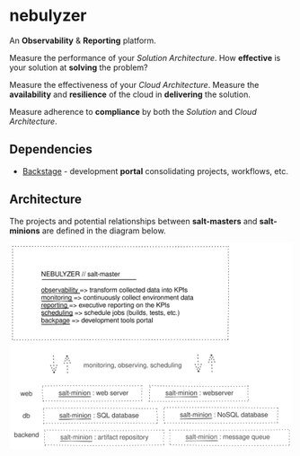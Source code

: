# nebulyzer
An **Observability** & **Reporting** platform.

Measure the performance of your *Solution Architecture*. How **effective** is your solution at **solving** the problem?

Measure the effectiveness of your *Cloud Architecture*. Measure the **availability** and **resilience** of the cloud in **delivering** the solution.

Measure adherence to **compliance** by both the *Solution* and *Cloud Architecture*.

## Dependencies

- [Backstage](https://backstage.io/docs/getting-started/) - development **portal** consolidating projects, workflows, etc.

## Architecture

The projects and potential relationships between **salt-masters** and **salt-minions** are defined in the diagram below.

<diagram>

![Nebulyzer Diagram](./diagram/nebulyzer_diagram.svg)
